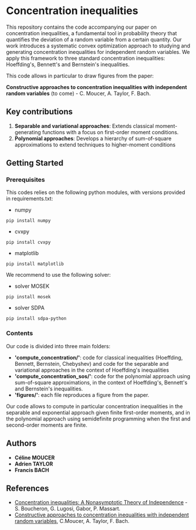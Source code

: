 # Concentration inequalities

This repository contains the code accompanying our paper on concentration inequalities, a fundamental tool in probability 
theory that quantifies the deviation of a random variable from a certain quantity. Our work introduces a systematic 
convex optimization approach to studying and generating concentration inequalities for independent random variables.
We apply this framework to three standard concentration inequalities: Hoeffding's, Bennett's and Bernstein's inequalities.

This code allows in particular to draw figures from the paper:

**Constructive approaches to
concentration inequalities with independent
random variables** (to come) - C. Moucer, A. Taylor, F. Bach. 

## Key contributions

1. **Separable and variational approaches**: Extends classical moment-generating functions with a focus on first-order moment conditions.
2. **Polynomial approaches**: Develops a hierarchy of sum-of-square approximations to extend techniques to higher-moment conditions

## Getting Started


### Prerequisites
This codes relies on the following python modules, with versions provided in requirements.txt:

- numpy
```
pip install numpy
```
- cvxpy
```
pip install cvxpy
```
- matplotlib
```
pip install matplotlib
```

We recommend to use the following solver:
- solver MOSEK 
```
pip install mosek
```
- solver SDPA
```
pip install sdpa-python
```

### Contents
Our code is divided into three main folders:
- **'compute_concentration/'**: code for classical inequalities (Hoeffding, Bennett, Bernstein, Chebyshev) and code for
the separable and variational approaches in the context of Hoeffding's inequalities
- **'compute_concentration_sos/'**: code for the polynomial approach using sum-of-square approximations, in the context of
Hoeffding's, Bennett's and Bernstein's inequalities.
- **'figures/'**: each file reproduces a figure from the paper.

Our code allows to compute in particular concentration inequalities in the separable and exponential approach given 
finite first-order moments, and in the polynomial approach using semidefinite programming when the first and 
second-order moments are finite.

## Authors
* **Céline MOUCER** 
* **Adrien TAYLOR**
* **Francis BACH** 

## References

* [Concentration inequalities: A Nonasymptotic Theory of Independence](https://academic.oup.com/book/26549?login=true) - S. Boucheron, G. Lugosi, Gabor, P. Massart.
* [Constructive approaches to concentration inequalities with independent random variables](https://arxiv.org/abs/2408.16480), C.Moucer, A. Taylor, F. Bach.
